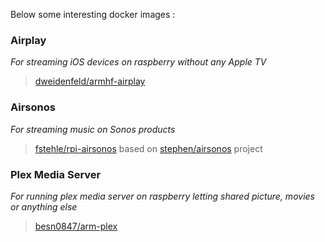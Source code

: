 Below some interesting docker images :

### Airplay
*For streaming iOS devices on raspberry without any Apple TV*
> [dweidenfeld/armhf-airplay](https://hub.docker.com/r/dweidenfeld/armhf-airplay/)

### Airsonos 
*For streaming music on Sonos products*
> [fstehle/rpi-airsonos](https://github.com/fstehle/docker-rpi-airsonos) based on [stephen/airsonos](https://github.com/stephen/airsonos) project

### Plex Media Server
*For running plex media server on raspberry letting shared picture, movies or anything else*
> [besn0847/arm-plex](https://github.com/besn0847/arm-plex)
